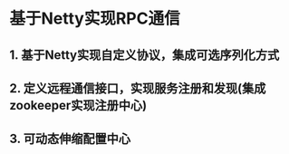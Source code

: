 # 基于Netty实现RPC通信

## 1. 基于Netty实现自定义协议，集成可选序列化方式

## 2. 定义远程通信接口，实现服务注册和发现(集成zookeeper实现注册中心)

## 3. 可动态伸缩配置中心
